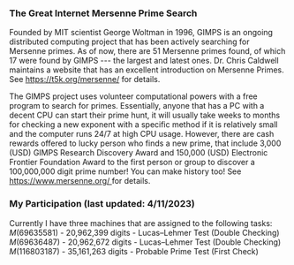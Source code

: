 ### The Great Internet Mersenne Prime Search
Founded by MIT scientist George Woltman in 1996, GIMPS is an ongoing distributed computing project that has been actively searching for Mersenne primes. As of now, there are 51 Mersenne primes found, of which 17 were found by GIMPS --- the largest and latest ones. Dr. Chris Caldwell maintains a website that has an excellent introduction on Mersenne Primes. See <a href="https://www.mersenne.org/"> https://t5k.org/mersenne/ </a> for details.
<p/>
The GIMPS project uses volunteer computational powers with a free program to search for primes. Essentially, anyone that has a PC with a decent CPU can start their prime hunt, it will usually take weeks to months for checking a new exponent with a specific method if it is relatively small and the computer runs 24/7 at high CPU usage. However, there are cash rewards offered to lucky person who finds a new prime, that include 3,000 (USD) GIMPS Research Discovery Award and 150,000 (USD) Electronic Frontier Foundation Award to the first person or group to discover a 100,000,000 digit prime number! You can make history too! See <a href="https://www.mersenne.org/"> https://www.mersenne.org/ </a> for details.


### My Participation (last updated: 4/11/2023)
Currently I have three machines that are assigned to the following tasks:
<br/>
$M(69635581)$ - 20,962,399 digits - Lucas–Lehmer Test (Double Checking)
<br/>
$M(69636487)$ - 20,962,672 digits - Lucas–Lehmer Test (Double Checking)
<br/>
$M(116803187)$ - 35,161,263 digits - Probable Prime Test (First Check)




<p/>
<html lang="en">
<head>
<meta http-equiv="content-type" content="text/html; charset=utf-8">
<script type="text/javascript" charset="utf-8" src="
https://cdn.mathjax.org/mathjax/latest/MathJax.js?config=TeX-AMS-MML_HTMLorMML,
https://vincenttam.github.io/javascripts/MathJaxLocal.js"></script>
</head>
